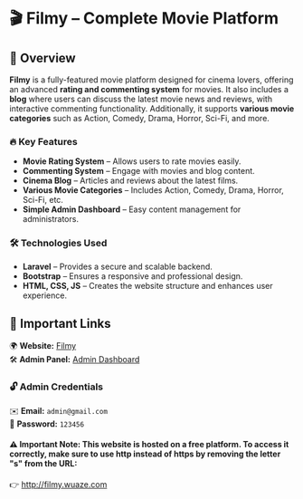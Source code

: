 # 🎬 Filmy – Complete Movie Platform  

## 🌟 Overview  
**Filmy** is a fully-featured movie platform designed for cinema lovers, offering an advanced **rating and commenting system** for movies. It also includes a **blog** where users can discuss the latest movie news and reviews, with interactive commenting functionality. Additionally, it supports **various movie categories** such as Action, Comedy, Drama, Horror, Sci-Fi, and more.  

### 🔥 Key Features  
- **Movie Rating System** – Allows users to rate movies easily.  
- **Commenting System** – Engage with movies and blog content.  
- **Cinema Blog** – Articles and reviews about the latest films.  
- **Various Movie Categories** – Includes Action, Comedy, Drama, Horror, Sci-Fi, etc.  
- **Simple Admin Dashboard** – Easy content management for administrators.  

### 🛠️ Technologies Used  
- **Laravel** – Provides a secure and scalable backend.  
- **Bootstrap** – Ensures a responsive and professional design.  
- **HTML, CSS, JS** – Creates the website structure and enhances user experience.  

## 🔗 Important Links  
🌍 **Website:** [Filmy](http://filmy.wuaze.com)  
🛠️ **Admin Panel:** [Admin Dashboard](http://filmy.wuaze.com/login)  

### 🔓 Admin Credentials  
✉️ **Email:** `admin@gmail.com`  
🔑 **Password:** `123456`  

#### ⚠️ Important Note: This website is hosted on a free platform. To access it correctly, make sure to use http instead of https by removing the letter "s" from the URL:  
👉 http://filmy.wuaze.com
